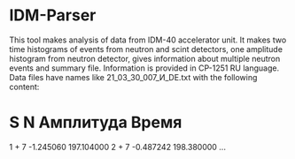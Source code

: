 # IDM-Parser
This tool makes analysis of data from IDM-40 accelerator unit.
It makes two time histograms of events from neutron and scint detectors,
one amplitude histogram from neutron detector,
gives information about multiple neutron events and summary file.
Information is provided in CP-1251 RU language.
Data files have names like 21_03_30_007_И_DE.txt 
with the following content:
#	S	N	Амплитуда	Время
1	+	7	-1.245060	197.104000
2	+	7	-0.487242	198.380000
...
